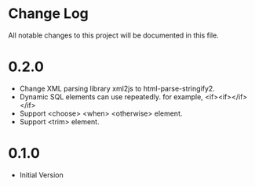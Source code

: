 # Change Log

All notable changes to this project will be documented in this file. 

# 0.2.0

* Change XML parsing library xml2js to html-parse-stringify2.
* Dynamic SQL elements can use repeatedly. for example, &lt;if&gt;&lt;if&gt;&lt;/if&gt;&lt;/if&gt; 
* Support &lt;choose&gt; &lt;when&gt; &lt;otherwise&gt; element.
* Support &lt;trim&gt; element.

# 0.1.0

* Initial Version